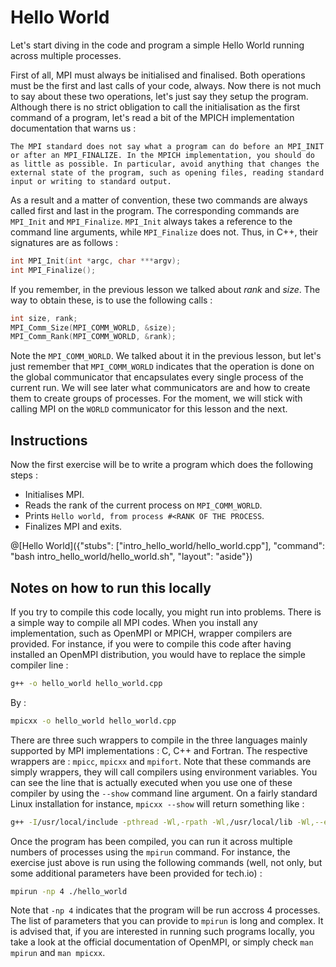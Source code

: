 # Hello World

Let's start diving in the code and program a simple Hello World running across multiple processes.

First of all, MPI must always be initialised and finalised. Both operations must be the first and last calls of your code, always. Now there is not much to say about these two operations, let's just say they setup the program. Although there is no strict obligation to call the initialisation as the first command of a program, let's read a bit of the MPICH implementation documentation that warns us :

``` The MPI standard does not say what a program can do before an MPI_INIT or after an MPI_FINALIZE. In the MPICH implementation, you should do as little as possible. In particular, avoid anything that changes the external state of the program, such as opening files, reading standard input or writing to standard output. ```

As a result and a matter of convention, these two commands are always called first and last in the program. The corresponding commands are `MPI_Init` and `MPI_Finalize`. `MPI_Init` always takes a reference to the command line arguments, while `MPI_Finalize` does not. Thus, in C++, their signatures are as follows :

```cpp
int MPI_Init(int *argc, char ***argv);
int MPI_Finalize();
```

If you remember, in the previous lesson we talked about *rank* and *size*. The way to obtain these, is to use the following calls :

```cpp
int size, rank;
MPI_Comm_Size(MPI_COMM_WORLD, &size);
MPI_Comm_Rank(MPI_COMM_WORLD, &rank);
```

Note the `MPI_COMM_WORLD`. We talked about it in the previous lesson, but let's just remember that `MPI_COMM_WORLD` indicates that the operation is done on the global communicator that encapsulates every single process of the current run. We will see later what communicators are and how to create them to create groups of processes. For the moment, we will stick with calling MPI on the `WORLD` communicator for this lesson and the next.

## Instructions
Now the first exercise will be to write a program which does the following steps :

* Initialises MPI.
* Reads the rank of the current process on `MPI_COMM_WORLD`.
* Prints `Hello world, from process #<RANK OF THE PROCESS`.
* Finalizes MPI and exits.

@[Hello World]({"stubs": ["intro_hello_world/hello_world.cpp"], "command": "bash intro_hello_world/hello_world.sh", "layout": "aside"})

## Notes on how to run this locally
If you try to compile this code locally, you might run into problems. There is a simple way to compile all MPI codes. When you install any implementation, such as OpenMPI or MPICH, wrapper compilers are provided. For instance, if you were to compile this code after having installed an OpenMPI distribution, you would have to replace the simple compiler line :

```bash
g++ -o hello_world hello_world.cpp
```

By :

```bash
mpicxx -o hello_world hello_world.cpp
```

There are three such wrappers to compile in the three languages mainly supported by MPI implementations : C, C++ and Fortran. The respective wrappers are : `mpicc`, `mpicxx` and `mpifort`. Note that these commands are simply wrappers, they will call compilers using environment variables. You can see the line that is actually executed when you use one of these compiler by using the `--show` command line argument. On a fairly standard Linux installation for instance, `mpicxx --show` will return something like :

```bash
g++ -I/usr/local/include -pthread -Wl,-rpath -Wl,/usr/local/lib -Wl,--enable-new-dtags -L/usr/local/lib -lmpi_cxx -lmpi
```

Once the program has been compiled, you can run it across multiple numbers of processes using the `mpirun` command. For instance, the exercise just above is run using the following commands (well, not only, but some additional parameters have been provided for tech.io) :

```bash
mpirun -np 4 ./hello_world
```

Note that `-np 4` indicates that the program will be run accross 4 processes. The list of parameters that you can provide to `mpirun` is long and complex. It is advised that, if you are interested in running such programs locally, you take a look at the official documentation of OpenMPI, or simply check `man mpirun` and `man mpicxx`.